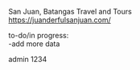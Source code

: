 San Juan, Batangas Travel and Tours <br />
https://juanderfulsanjuan.com/ <br />

to-do/in progress: <br />
-add more data <br />

admin 
1234

